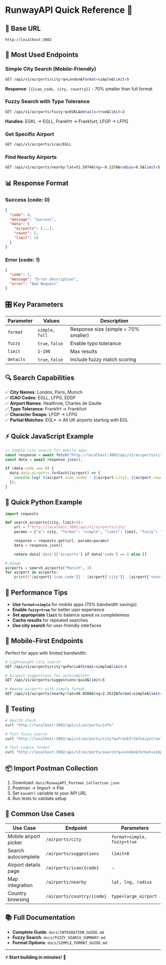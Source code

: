 # RunwayAPI Quick Reference 🚀

## 🔗 Base URL

```
http://localhost:3002
```

## 🎯 Most Used Endpoints

### Simple City Search (Mobile-Friendly)

```bash
GET /api/v1/airports/city?q=London&format=simple&limit=5
```

**Response**: `[{icao_code, city, country}]` - 70% smaller than full format

### Fuzzy Search with Typo Tolerance

```bash
GET /api/v1/airports/fuzzy?q=EGKL&details=true&limit=3
```

**Handles**: EGKL → EGLL, Frankfrt → Frankfurt, LFGP → LFPG

### Get Specific Airport

```bash
GET /api/v1/airports/icao/EGLL
```

### Find Nearby Airports

```bash
GET /api/v1/airports/nearby?lat=51.5074&lng=-0.1278&radius=0.5&limit=5
```

## 📊 Response Format

### Success (code: 0)

```json
{
  "code": 0,
  "message": "Success",
  "data": {
    "airports": [...],
    "count": 5,
    "limit": 10
  }
}
```

### Error (code: 1)

```json
{
  "code": 1,
  "message": "Error description",
  "error": "Bad Request"
}
```

## 🎛️ Key Parameters

| Parameter | Values           | Description                          |
| --------- | ---------------- | ------------------------------------ |
| `format`  | `simple`, `full` | Response size (simple = 70% smaller) |
| `fuzzy`   | `true`, `false`  | Enable typo tolerance                |
| `limit`   | `1-100`          | Max results                          |
| `details` | `true`, `false`  | Include fuzzy match scoring          |

## 🔍 Search Capabilities

✅ **City Names**: London, Paris, Munich  
✅ **ICAO Codes**: EGLL, LFPG, EDDF  
✅ **Airport Names**: Heathrow, Charles de Gaulle  
✅ **Typo Tolerance**: Frankfrt → Frankfurt  
✅ **Character Swaps**: LFGP → LFPG  
✅ **Partial Matches**: EGL\* → All UK airports starting with EGL

## ⚡ Quick JavaScript Example

```javascript
// Simple city search for mobile apps
const response = await fetch("http://localhost:3002/api/v1/airports/city?q=London&format=simple&limit=3");
const data = await response.json();

if (data.code === 0) {
  data.data.airports.forEach((airport) => {
    console.log(`${airport.icao_code} - ${airport.city}, ${airport.country}`);
  });
}
```

## 🐍 Quick Python Example

```python
import requests

def search_airports(city, limit=5):
    url = f"http://localhost:3002/api/v1/airports/city"
    params = {"q": city, "format": "simple", "limit": limit, "fuzzy": "true"}

    response = requests.get(url, params=params)
    data = response.json()

    return data['data']['airports'] if data['code'] == 0 else []

# Usage
airports = search_airports("Munich", 3)
for airport in airports:
    print(f"{airport['icao_code']} - {airport['city']}, {airport['country']}")
```

## 🚀 Performance Tips

- **Use `format=simple`** for mobile apps (70% bandwidth savings)
- **Enable `fuzzy=true`** for better user experience
- **Set appropriate `limit`** to balance speed vs completeness
- **Cache results** for repeated searches
- **Use city search** for user-friendly interfaces

## 📱 Mobile-First Endpoints

Perfect for apps with limited bandwidth:

```bash
# Lightweight city search
GET /api/v1/airports/city?q=Paris&format=simple&limit=3

# Airport suggestions for autocomplete
GET /api/v1/airports/suggestions?q=LO&limit=5

# Nearby airports with simple format
GET /api/v1/airports/nearby?lat=48.8566&lng=2.3522&format=simple&limit=5
```

## 🔧 Testing

```bash
# Health check
curl "http://localhost:3002/api/v1/airports/info"

# Test fuzzy search
curl "http://localhost:3002/api/v1/airports/city?q=Frankfrt&fuzzy=true"

# Test simple format
curl "http://localhost:3002/api/v1/airports/search?q=London&format=simple&limit=2"
```

## 📦 Import Postman Collection

1. Download: `docs/RunwayAPI_Postman_Collection.json`
2. Postman → Import → File
3. Set `baseUrl` variable to your API URL
4. Run tests to validate setup

## 🎯 Common Use Cases

| Use Case              | Endpoint                   | Parameters                  |
| --------------------- | -------------------------- | --------------------------- |
| Mobile airport picker | `/airports/city`           | `format=simple, fuzzy=true` |
| Search autocomplete   | `/airports/suggestions`    | `limit=8`                   |
| Airport details page  | `/airports/icao/{code}`    | -                           |
| Map integration       | `/airports/nearby`         | `lat, lng, radius`          |
| Country browsing      | `/airports/country/{code}` | `type=large_airport`        |

## 📚 Full Documentation

- **Complete Guide**: `docs/INTEGRATION_GUIDE.md`
- **Fuzzy Search**: `docs/FUZZY_SEARCH_SUMMARY.md`
- **Format Options**: `docs/SIMPLE_FORMAT_GUIDE.md`

---

**⚡ Start building in minutes!** 🛫
